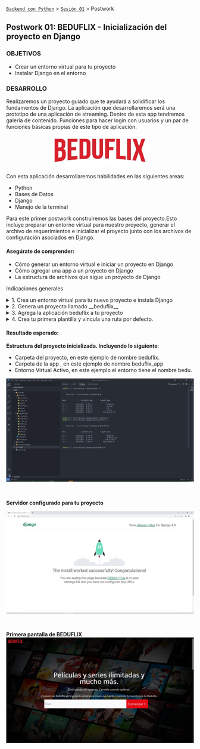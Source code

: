 [`Backend con Python`](../../Readme.md) > [`Sesión 01`](../Readme.md) > Postwork
## Postwork 01: BEDUFLIX - Inicialización del proyecto en Django

### OBJETIVOS
- Crear un entorno virtual para tu proyecto
- Instalar Django en el entorno

### DESARROLLO

Realizaremos un proyecto guiado que te ayudará a solidificar los fundamentos de Django. La aplicación que desarrollaremos será una prototipo de una aplicación de streaming. Dentro de esta app tendremos galería de contenido. Funciones para hacer login con usuarios y un par de funciones básicas propias de este tipo de aplicación.
<p align="center">
 <img src="beduflix.jpg" />
</p>

Con esta aplicación desarrollaremos habilidades en las siguientes areas:

- Python
- Bases de Datos
- Django
- Manejo de la terminal



Para este primer postwork construiremos las bases del proyecto.Esto incluye preparar un entorno virtual para nuestro proyecto, generar el archivo de requerimientos e inicializar el proyecto junto con los archivos de configuración asociados en Django.


#### Asegúrate de comprender:
- Cómo generar un entorno virtual e iniciar un proyecto en Django
- Cómo agregar una app a un proyecto en Django
- La estructura de archivos que sigue un proyecto de Django


Indicaciones generales
<details><summary>
1.  Crea un entorno virtual para tu nuevo proyecto e instala Django</summary>

Abre una consola con permisos de administrador. Utiliza el paquete de tu preferencia para generar un nuevo ambiente virtual con un nombre distinto al que generaste para los ejemplos de la sesión.

Instala Django utilizando pip. Recuerda que el comando es:

```console
pip install Django
```

</details>

<details><summary>
2. Genera un proyecto llamado __beduflix__</summary>
Utiliza el comando de consola django-admin para inicializar tu proyecto. Recuerda haber configurado adecuadamente tu ambiente virtual si deseas trabajar con algún editor de texto como vscode.

El comando para iniciar un proyecto es:
```
django-admin startproject <nombre del proyecto>
```
</details>


<details><summary>
3. Agrega la aplicación beduflix a tu proyecto
</summary>
Para agregar una nueva aplicación utiliza el comando manage.py

```console
manage.py startapp <nombre de la app>
```
En este punto además, deberás crear las estructura de una aplicación base de Django. Los directorios para plantillas, archivos estáticos si tu proyecto lo requiere.
</details>

<details><summary>
4. Crea tu primera plantilla y vincula una ruta por defecto.
</summary>
Programa tu plantilla para BEDUFLIX. Utiliza como referencia la pagina: https://www.netflix.com/mx/. Puedes usar los logos y fondos que se encuentran en la carpeta assets de este repositorio de postwork. No es necesario que programes toda la plantilla solo el primer bloque como se muestra en la sección de Resultado esperado.

- Recuerda registrar tu plantilla en `urls.py`
- En `settings.py` realiza la configuración para la instalación de tu app en Django y establecer las carpetas estáticas de tus plantillas.

</details>

#### Resultado esperado:
__Estructura del proyecto inicializada. Incluyendo lo siguiente__:
- Carpeta del proyecto, en este ejemplo de nombre beduflix.
- Carpeta de la app ,  en este ejemplo de nombre beduflix_app
- Entorno Virtual Activo, en este ejemplo el entorno tiene el nombre bedu.

![](Postwork1.jpg)

<p>
&nbsp;
<p>

__Servidor configurado para tu proyecto__

![](Postwork2.jpg)

<p>
&nbsp;
<p>

__Primera pantalla de BEDUFLIX__
![](Postwork3.jpg)
